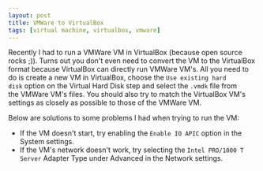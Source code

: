 ```yaml
---
layout: post
title: VMWare to VirtualBox
tags: [virtual machine, virtualbox, vmware]
---
```


Recently I had to run a VMWare VM in VirtualBox (because open source rocks ;)). Turns out you don't even need to convert the VM to the VirtualBox format because VirtualBox can directly run VMWare VM's. All you need to do is create a new VM in VirtualBox, choose the `Use existing hard disk` option on the Virtual Hard Disk step and select the `.vmdk` file from the VMWare VM's files. You should also try to match the VirtualBox VM's settings as closely as possible to those of the VMWare VM.

Below are solutions to some problems I had when trying to run the VM:

 * If the VM doesn't start, try enabling the `Enable IO APIC` option in the System settings.
 * If the VM's network doesn't work, try selecting the `Intel PRO/1000 T Server` Adapter Type under Advanced in the Network settings.
